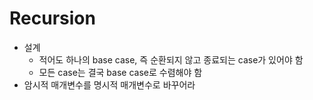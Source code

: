 # Recursion

* 설계
  * 적어도 하나의 base case, 즉 순환되지 않고 종료되는 case가 있어야 함
  * 모든 case는 결국 base case로 수렴해야 함
* 암시적 매개변수를 명시적 매개변수로 바꾸어라

